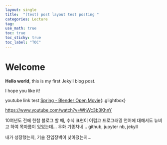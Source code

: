 ```yaml
---
layout: single
title:  "(test) post layout test posting "
categories: Lecture
tag:
use_math: true
toc: true
toc_sticky: true
toc_label: "TOC"
---
```


# Welcome

**Hello world**, this is my first Jekyll blog post.

I hope you like it!

youtube link test
[Spring - Blender Open Movie](https://www.youtube.com/watch?v=WhWc3b3KhnY){:.glightbox}

https://www.youtube.com/watch?v=WhWc3b3KhnY


10여년도 전에 한참 블로그 할 때,
수식 표현이 어렵고 프로그래밍 언어에 대해서도 뉴비고 하여 목마름이 있었는데...
우화 기똥차네... github, jupyter nb, jekyll

내가 성장했는지, 기술 진입장벽이 낮아졌는지...
